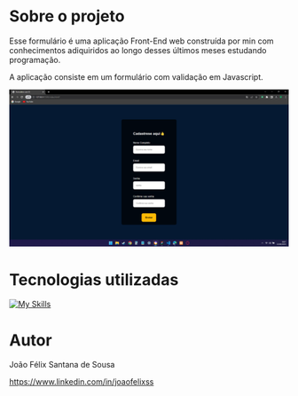 # Sobre o projeto

Esse formulário é uma aplicação Front-End web construída por min com conhecimentos adiquiridos ao longo desses últimos meses estudando programação.

A aplicação consiste em um formulário com validação em Javascript.  

<div>
  <img src="Captura de tela 2023-06-22 180735.png">
</div>

# Tecnologias utilizadas
[![My Skills](https://skillicons.dev/icons?i=git,github,html,css,js,figma)](https://skillicons.dev)

# Autor

João Félix Santana de Sousa

https://www.linkedin.com/in/joaofelixss